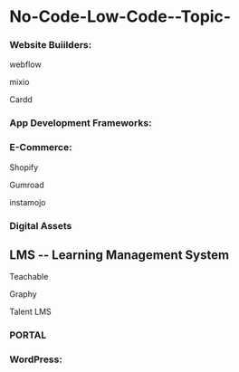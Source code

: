 # No-Code-Low-Code--Topic-


### Website Buiilders:

webflow

mixio

Cardd

### App Development Frameworks:

### E-Commerce:

Shopify

Gumroad

instamojo


### Digital Assets

## LMS  -- Learning Management System

Teachable

Graphy

Talent LMS


### PORTAL



### WordPress:


